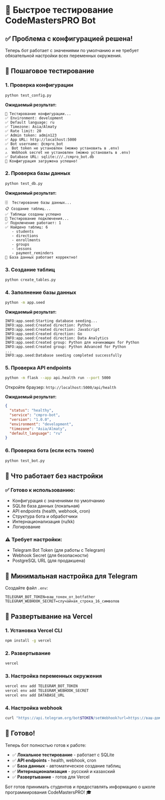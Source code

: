 # 🧪 Быстрое тестирование CodeMastersPRO Bot

## ✅ Проблема с конфигурацией решена!

Теперь бот работает с значениями по умолчанию и не требует обязательной настройки всех переменных окружения.

## 🚀 Пошаговое тестирование

### 1. Проверка конфигурации
```bash
python test_config.py
```
**Ожидаемый результат:**
```
🔧 Тестирование конфигурации...
✅ Environment: development
✅ Default language: ru
✅ Timezone: Asia/Almaty
✅ Rate limit: 20
✅ Admin token: admin123
✅ App URL: http://localhost:5000
✅ Bot username: @cmpro_bot
⚠️  Bot token не установлен (можно установить в .env)
⚠️  Webhook secret не установлен (можно установить в .env)
✅ Database URL: sqlite:///./cmpro_bot.db
🎉 Конфигурация загружена успешно!
```

### 2. Проверка базы данных
```bash
python test_db.py
```
**Ожидаемый результат:**
```
🗄️  Тестирование базы данных...
📋 Создание таблиц...
✅ Таблицы созданы успешно
🔗 Тестирование подключения...
✅ Подключение работает: 1
✅ Найдено таблиц: 6
   - students
   - directions
   - enrollments
   - groups
   - lessons
   - payment_reminders
🎉 База данных работает корректно!
```

### 3. Создание таблиц
```bash
python create_tables.py
```

### 4. Заполнение базы данных
```bash
python -m app.seed
```
**Ожидаемый результат:**
```
INFO:app.seed:Starting database seeding...
INFO:app.seed:Created direction: Python
INFO:app.seed:Created direction: JavaScript
INFO:app.seed:Created direction: Go
INFO:app.seed:Created direction: Data Analytics
INFO:app.seed:Created group: Python для начинающих for Python
INFO:app.seed:Created group: Python Advanced for Python
...
INFO:app.seed:Database seeding completed successfully
```

### 5. Проверка API endpoints
```bash
python -m flask --app api.health run --port 5000
```
Откройте браузер: `http://localhost:5000/api/health`

**Ожидаемый результат:**
```json
{
  "status": "healthy",
  "service": "cmpro-bot",
  "version": "1.0.0",
  "environment": "development",
  "timezone": "Asia/Almaty",
  "default_language": "ru"
}
```

### 6. Проверка бота (если есть токен)
```bash
python test_bot.py
```

## 🎯 Что работает без настройки

### ✅ **Готово к использованию:**
- Конфигурация с значениями по умолчанию
- SQLite база данных (локальная)
- API endpoints (health, webhook, cron)
- Структура бота и обработчики
- Интернационализация (ru/kk)
- Логирование

### ⚠️ **Требует настройки:**
- Telegram Bot Token (для работы с Telegram)
- Webhook Secret (для безопасности)
- PostgreSQL URL (для продакшена)

## 🔧 Минимальная настройка для Telegram

Создайте файл `.env`:
```env
TELEGRAM_BOT_TOKEN=ваш_токен_от_botfather
TELEGRAM_WEBHOOK_SECRET=случайная_строка_16_символов
```

## 🚀 Развертывание на Vercel

### 1. Установка Vercel CLI
```bash
npm install -g vercel
```

### 2. Развертывание
```bash
vercel
```

### 3. Настройка переменных окружения
```bash
vercel env add TELEGRAM_BOT_TOKEN
vercel env add TELEGRAM_WEBHOOK_SECRET
vercel env add DATABASE_URL
```

### 4. Настройка webhook
```bash
curl "https://api.telegram.org/bot$TOKEN/setWebhook?url=https://ваш-домен.vercel.app/api/webhook&secret_token=$SECRET"
```

## 🎉 Готово!

Теперь бот полностью готов к работе:

- ✅ **Локальное тестирование** - работает с SQLite
- ✅ **API endpoints** - health, webhook, cron
- ✅ **База данных** - автоматическое создание таблиц
- ✅ **Интернационализация** - русский и казахский
- ✅ **Развертывание** - готов для Vercel

Бот готов принимать студентов и предоставлять информацию о школе программирования CodeMastersPRO! 🎓
